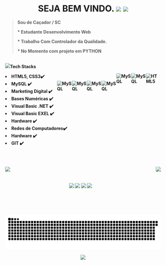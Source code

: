 

<div>
  <h1 ALIGN="center" SOU RUDI COMERLATO <p> SEJA BEM VINDO.
    <img src="https://img.icons8.com/fluency/48/000000/party-baloons.png"/>
    <img src="https://img.icons8.com/color/50/000000/code-fork--v1.png"/>
     </h1>
    
   <div>

 ><strong>Sou de Caçador / SC<p> * Estudante Desenvolvimento Web <p>* Trabalho Com Controlador da Qualidade. <p>* No Momento com projeto em PYTHON </div>

  <p><br>          
<img align="LIGHT"  src="src="https://github.com/RUDICOMERLATO/RUDICOMERLATO/blob/main/12.jpg"/>Tech Stacks

<li>HTML5, CSS3✔️ <img align="right" alt="HTML5" height="48" width="48" src=
 "https://img.icons8.com/external-flaticons-lineal-color-flat-icons/64/000000/external-stock-exchange-app-accounting-flaticons-lineal-color-flat-icons.png"/>
<img align="right" alt="MySQL" height="48" width="48" src="https://img.icons8.com/stickers/100/000000/thin-client.png"/>
<img align="right" alt="MySQL" height="48" width="48" src="https://img.icons8.com/fluency/144/000000/visual-studio.png"/></li>


  <img align="right" alt="MySQL" height="48" width="48" src="https://img.icons8.com/color/48/000000/base-64.png"/>             
   <img align="right" alt="MySQL" height="48" width="48" src="https://img.icons8.com/external-flaticons-lineal-color-flat-icons/64/000000/external-stock-exchange-app-accounting-flaticons-lineal-color-flat-icons.png"/>    
<img align="right" alt="MySQL" height="48" width="48" src="https://img.icons8.com/fluency/240/000000/mysql-logo.png"/>
<img align="right" alt="MySQL" height="48" width="48" src= "https://img.icons8.com/color/144/000000/html-5--v1.png"valign="left"/>

<li> MySQL               ✔️
<li>Marketing Digital    ✔️ 
<li>Bases Numéricas      ✔️
<li>Visual Basic .NET    ✔️
<li>Visual Basic EXEL    ✔️
<li>Hardware             ✔️
<li>Redes de Computadores✔️
<li>Hardware             ✔️
 <li>GIT                 ✔️ 
      
<br><br>
 <div>
  <a href="https://github.com/RUDICOMERLATO">
  <img height="156em" src="https://github-readme-stats.vercel.app/api?username=RUDICOMERLATO&show_icons=true&theme=react&include_all_commits=true&count_private=true"/>
  <img height="156em" align="right" src="https://github-readme-stats.vercel.app/api/top-langs/?username=RUDICOMERLATO&layout=compact&langs_count=12&theme=react"/>
</div>
<div align="center" valign="right"><br>
  
  

 
</div><br>

<div align="center">
  <a href="https://www.youtube.com/channel/UCViaNBT0SIeiVnZSEEtIfjw?sub_confirmation=1" target="_blank"><img src="https://img.shields.io/badge/YouTube-FF0000?style=for-the-badge&logo=youtube&logoColor=white" target="_blank"></a>
  <a href="https://www.instagram.com/rudicomerlato/" target="_blank"><img src="https://img.shields.io/badge/-Instagram-%23E4405F?style=for-the-badge&logo=instagram&logoColor=white" target="_blank"></a>
  <a href="https://www.linkedin.com/in/rudicomerlato/" target="_blank"><img src="https://img.shields.io/badge/-LinkedIn-%230077B5?style=for-the-badge&logo=linkedin&logoColor=white" target="_blank"></a> 
  <a href="mailto:Rudicomerlato@gmail.com"><img src="https://img.shields.io/badge/-Gmail-%23333?style=for-the-badge&logo=gmail&logoColor=white" target="_blank"></a>
</div>

<div align="center">

  ![Snake animation](https://github.com/RUDICOMERLATO/RUDICOMERLATO/blob/main/ANIMA%C3%87%C3%83O.svg)
  
<a href="http://weavesilk.com/" target="_blank"><img align="center" src="https://camo.githubusercontent.com/dcf46f089c552f989ec07a9af8cdb54116fcce1f1bc327d3a652b7b6ff782852/68747470733a2f2f6d656469612e67697068792e636f6d2f6d656469612f3166686a3246573036363156334e62324d652f67697068792e676966" width="50" data-canonical-src="https://media.giphy.com/media/1fhj2FW0661V3Nb2Me/giphy.gif" style="max-width: 100%;">
  



